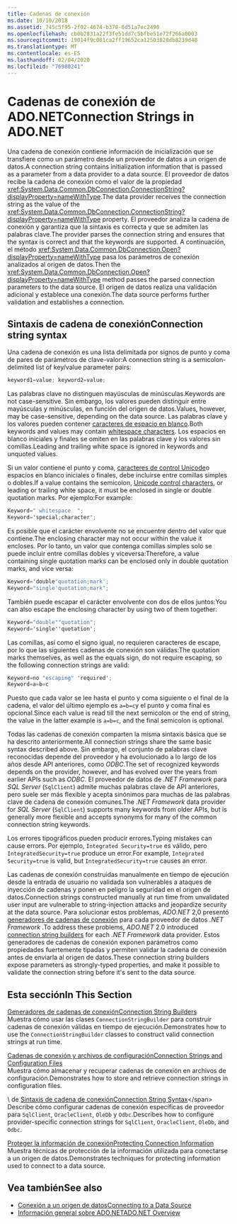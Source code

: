 ```yaml
---
title: Cadenas de conexión
ms.date: 10/10/2018
ms.assetid: 745c5f95-2f02-4674-b378-6d51a7ec2490
ms.openlocfilehash: cb0b2831a22f3fe51dd7c5bfbe51e72f266a0003
ms.sourcegitcommit: 19014f9c081ca2ff19652ca12503828db8239d48
ms.translationtype: MT
ms.contentlocale: es-ES
ms.lasthandoff: 02/04/2020
ms.locfileid: "76980241"
---
```

# <a name="connection-strings-in-adonet"></a><span data-ttu-id="9e25e-102">Cadenas de conexión de ADO.NET</span><span class="sxs-lookup"><span data-stu-id="9e25e-102">Connection Strings in ADO.NET</span></span>

<span data-ttu-id="9e25e-103">Una cadena de conexión contiene información de inicialización que se transfiere como un parámetro desde un proveedor de datos a un origen de datos.</span><span class="sxs-lookup"><span data-stu-id="9e25e-103">A connection string contains initialization information that is passed as a parameter from a data provider to a data source.</span></span> <span data-ttu-id="9e25e-104">El proveedor de datos recibe la cadena de conexión como el valor de la propiedad <xref:System.Data.Common.DbConnection.ConnectionString?displayProperty=nameWithType>.</span><span class="sxs-lookup"><span data-stu-id="9e25e-104">The data provider receives the connection string as the value of the <xref:System.Data.Common.DbConnection.ConnectionString?displayProperty=nameWithType> property.</span></span> <span data-ttu-id="9e25e-105">El proveedor analiza la cadena de conexión y garantiza que la sintaxis es correcta y que se admiten las palabras clave.</span><span class="sxs-lookup"><span data-stu-id="9e25e-105">The provider parses the connection string and ensures that the syntax is correct and that the keywords are supported.</span></span> <span data-ttu-id="9e25e-106">A continuación, el método <xref:System.Data.Common.DbConnection.Open?displayProperty=nameWithType> pasa los parámetros de conexión analizados al origen de datos.</span><span class="sxs-lookup"><span data-stu-id="9e25e-106">Then the <xref:System.Data.Common.DbConnection.Open?displayProperty=nameWithType> method passes the parsed connection parameters to the data source.</span></span> <span data-ttu-id="9e25e-107">El origen de datos realiza una validación adicional y establece una conexión.</span><span class="sxs-lookup"><span data-stu-id="9e25e-107">The data source performs further validation and establishes a connection.</span></span>

## <a name="connection-string-syntax"></a><span data-ttu-id="9e25e-108">Sintaxis de cadena de conexión</span><span class="sxs-lookup"><span data-stu-id="9e25e-108">Connection string syntax</span></span>

<span data-ttu-id="9e25e-109">Una cadena de conexión es una lista delimitada por signos de punto y coma de pares de parámetros de clave-valor:</span><span class="sxs-lookup"><span data-stu-id="9e25e-109">A connection string is a semicolon-delimited list of key/value parameter pairs:</span></span>

```csharp
keyword1=value; keyword2=value;
```

<span data-ttu-id="9e25e-110">Las palabras clave no distinguen mayúsculas de minúsculas.</span><span class="sxs-lookup"><span data-stu-id="9e25e-110">Keywords are not case-sensitive.</span></span> <span data-ttu-id="9e25e-111">Sin embargo, los valores pueden distinguir entre mayúsculas y minúsculas, en función del origen de datos.</span><span class="sxs-lookup"><span data-stu-id="9e25e-111">Values, however, may be case-sensitive, depending on the data source.</span></span> <span data-ttu-id="9e25e-112">Las palabras clave y los valores pueden contener [caracteres de espacio en blanco](https://en.wikipedia.org/wiki/Whitespace_character#Unicode).</span><span class="sxs-lookup"><span data-stu-id="9e25e-112">Both keywords and values may contain [whitespace characters](https://en.wikipedia.org/wiki/Whitespace_character#Unicode).</span></span> <span data-ttu-id="9e25e-113">Los espacios en blanco iniciales y finales se omiten en las palabras clave y los valores sin comillas.</span><span class="sxs-lookup"><span data-stu-id="9e25e-113">Leading and trailing white space is ignored in keywords and unquoted values.</span></span>

<span data-ttu-id="9e25e-114">Si un valor contiene el punto y coma, [caracteres de control Unicode](https://en.wikipedia.org/wiki/Unicode_control_characters)o espacios en blanco iniciales o finales, debe incluirse entre comillas simples o dobles.</span><span class="sxs-lookup"><span data-stu-id="9e25e-114">If a value contains the semicolon, [Unicode control characters](https://en.wikipedia.org/wiki/Unicode_control_characters), or leading or trailing white space, it must be enclosed in single or double quotation marks.</span></span> <span data-ttu-id="9e25e-115">Por ejemplo:</span><span class="sxs-lookup"><span data-stu-id="9e25e-115">For example:</span></span>

```csharp
Keyword=" whitespace  ";
Keyword='special;character';
```

<span data-ttu-id="9e25e-116">Es posible que el carácter envolvente no se encuentre dentro del valor que contiene.</span><span class="sxs-lookup"><span data-stu-id="9e25e-116">The enclosing character may not occur within the value it encloses.</span></span> <span data-ttu-id="9e25e-117">Por lo tanto, un valor que contenga comillas simples solo se puede incluir entre comillas dobles y viceversa:</span><span class="sxs-lookup"><span data-stu-id="9e25e-117">Therefore, a value containing single quotation marks can be enclosed only in double quotation marks, and vice versa:</span></span>

```csharp
Keyword='double"quotation;mark';
Keyword="single'quotation;mark";
```

<span data-ttu-id="9e25e-118">También puede escapar el carácter envolvente con dos de ellos juntos:</span><span class="sxs-lookup"><span data-stu-id="9e25e-118">You can also escape the enclosing character by using two of them together:</span></span>

```csharp
Keyword="double""quotation";
Keyword='single''quotation';
```

<span data-ttu-id="9e25e-119">Las comillas, así como el signo igual, no requieren caracteres de escape, por lo que las siguientes cadenas de conexión son válidas:</span><span class="sxs-lookup"><span data-stu-id="9e25e-119">The quotation marks themselves, as well as the equals sign, do not require escaping, so the following connection strings are valid:</span></span>

```csharp
Keyword=no "escaping" 'required';
Keyword=a=b=c
```

<span data-ttu-id="9e25e-120">Puesto que cada valor se lee hasta el punto y coma siguiente o el final de la cadena, el valor del último ejemplo es `a=b=c`y el punto y coma final es opcional.</span><span class="sxs-lookup"><span data-stu-id="9e25e-120">Since each value is read till the next semicolon or the end of string, the value in the latter example is `a=b=c`, and the final semicolon is optional.</span></span>

<span data-ttu-id="9e25e-121">Todas las cadenas de conexión comparten la misma sintaxis básica que se ha descrito anteriormente.</span><span class="sxs-lookup"><span data-stu-id="9e25e-121">All connection strings share the same basic syntax described above.</span></span> <span data-ttu-id="9e25e-122">Sin embargo, el conjunto de palabras clave reconocidas depende del proveedor y ha evolucionado a lo largo de los años desde API anteriores, como *ODBC*.</span><span class="sxs-lookup"><span data-stu-id="9e25e-122">The set of recognized keywords depends on the provider, however, and has evolved over the years from earlier APIs such as *ODBC*.</span></span> <span data-ttu-id="9e25e-123">El proveedor de datos de *.NET Framework* para *SQL Server* (`SqlClient`) admite muchas palabras clave de API anteriores, pero suele ser más flexible y acepta sinónimos para muchas de las palabras clave de cadena de conexión comunes.</span><span class="sxs-lookup"><span data-stu-id="9e25e-123">The *.NET Framework* data provider for *SQL Server* (`SqlClient`) supports many keywords from older APIs, but is generally more flexible and accepts synonyms for many of the common connection string keywords.</span></span>

<span data-ttu-id="9e25e-124">Los errores tipográficos pueden producir errores.</span><span class="sxs-lookup"><span data-stu-id="9e25e-124">Typing mistakes can cause errors.</span></span> <span data-ttu-id="9e25e-125">Por ejemplo, `Integrated Security=true` es válido, pero `IntegratedSecurity=true` produce un error.</span><span class="sxs-lookup"><span data-stu-id="9e25e-125">For example, `Integrated Security=true` is valid, but `IntegratedSecurity=true` causes an error.</span></span>

<span data-ttu-id="9e25e-126">Las cadenas de conexión construidas manualmente en tiempo de ejecución desde la entrada de usuario no validada son vulnerables a ataques de inyección de cadenas y ponen en peligro la seguridad en el origen de datos.</span><span class="sxs-lookup"><span data-stu-id="9e25e-126">Connection strings constructed manually at run time from unvalidated user input are vulnerable to string-injection attacks and jeopardize security at the data source.</span></span> <span data-ttu-id="9e25e-127">Para solucionar estos problemas, *ADO.NET* 2,0 presentó [generadores de cadenas de conexión](connection-string-builders.md) para cada proveedor de datos *.NET Framework* .</span><span class="sxs-lookup"><span data-stu-id="9e25e-127">To address these problems, *ADO.NET* 2.0 introduced [connection string builders](connection-string-builders.md) for each *.NET Framework* data provider.</span></span> <span data-ttu-id="9e25e-128">Estos generadores de cadenas de conexión exponen parámetros como propiedades fuertemente tipadas y permiten validar la cadena de conexión antes de enviarla al origen de datos.</span><span class="sxs-lookup"><span data-stu-id="9e25e-128">These connection string builders expose parameters as strongly-typed properties, and make it possible to validate the connection string before it's sent to the data source.</span></span>

## <a name="in-this-section"></a><span data-ttu-id="9e25e-129">Esta sección</span><span class="sxs-lookup"><span data-stu-id="9e25e-129">In This Section</span></span>

<span data-ttu-id="9e25e-130">[Generadores de cadenas de conexión](connection-string-builders.md)</span><span class="sxs-lookup"><span data-stu-id="9e25e-130">[Connection String Builders](connection-string-builders.md)</span></span>\
<span data-ttu-id="9e25e-131">Muestra cómo usar las clases `ConnectionStringBuilder` para construir cadenas de conexión válidas en tiempo de ejecución.</span><span class="sxs-lookup"><span data-stu-id="9e25e-131">Demonstrates how to use the `ConnectionStringBuilder` classes to construct valid connection strings at run time.</span></span>

<span data-ttu-id="9e25e-132">[Cadenas de conexión y archivos de configuración](connection-strings-and-configuration-files.md)</span><span class="sxs-lookup"><span data-stu-id="9e25e-132">[Connection Strings and Configuration Files](connection-strings-and-configuration-files.md)</span></span>\
<span data-ttu-id="9e25e-133">Muestra cómo almacenar y recuperar cadenas de conexión en archivos de configuración.</span><span class="sxs-lookup"><span data-stu-id="9e25e-133">Demonstrates how to store and retrieve connection strings in configuration files.</span></span>

<span data-ttu-id="9e25e-134">\ de [Sintaxis de cadena de conexión](connection-string-syntax.md)</span><span class="sxs-lookup"><span data-stu-id="9e25e-134">[Connection String Syntax](connection-string-syntax.md)\</span></span>
<span data-ttu-id="9e25e-135">Describe cómo configurar cadenas de conexión específicas de proveedor para `SqlClient`, `OracleClient`, `OleDb` y `Odbc`.</span><span class="sxs-lookup"><span data-stu-id="9e25e-135">Describes how to configure provider-specific connection strings for `SqlClient`, `OracleClient`, `OleDb`, and `Odbc`.</span></span>

<span data-ttu-id="9e25e-136">[Proteger la información de conexión](protecting-connection-information.md)</span><span class="sxs-lookup"><span data-stu-id="9e25e-136">[Protecting Connection Information](protecting-connection-information.md)</span></span>\
<span data-ttu-id="9e25e-137">Muestra técnicas de protección de la información utilizada para conectarse a un origen de datos.</span><span class="sxs-lookup"><span data-stu-id="9e25e-137">Demonstrates techniques for protecting information used to connect to a data source.</span></span>

## <a name="see-also"></a><span data-ttu-id="9e25e-138">Vea también</span><span class="sxs-lookup"><span data-stu-id="9e25e-138">See also</span></span>

- [<span data-ttu-id="9e25e-139">Conexión a un origen de datos</span><span class="sxs-lookup"><span data-stu-id="9e25e-139">Connecting to a Data Source</span></span>](/cpp/data/odbc/connecting-to-a-data-source)
- [<span data-ttu-id="9e25e-140">Información general sobre ADO.NET</span><span class="sxs-lookup"><span data-stu-id="9e25e-140">ADO.NET Overview</span></span>](ado-net-overview.md)
